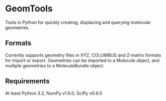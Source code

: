 GeomTools
=========
Tools in Python for quickly creating, displacing and querying molecular
geometries.

Formats
-------
Currently supports geometry files in XYZ, COLUMBUS and Z-matrix formats
for import or export. Geometries can be imported to a Molecule object, and
multiple geometries to a MoleculeBundle object.

Requirements
------------
At least Python 3.3, NumPy v1.6.0, SciPy v0.9.0
